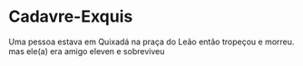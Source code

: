 # Cadavre-Exquis
Uma pessoa estava em Quixadá na praça do Leão então tropeçou e morreu. mas ele(a) era amigo eleven e sobreviveu
